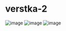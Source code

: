 # verstka-2
![image](https://github.com/RavilMinnegaliev426/verstka-2/assets/84266444/d2d2c65c-a445-425b-9b91-c1f5dde45b50)
![image](https://github.com/RavilMinnegaliev426/verstka-2/assets/84266444/f799c567-fc2b-41af-8623-298a34c6ae05)
![image](https://github.com/RavilMinnegaliev426/verstka-2/assets/84266444/64c4369a-0529-4828-8700-f42b01ddc0d1)
